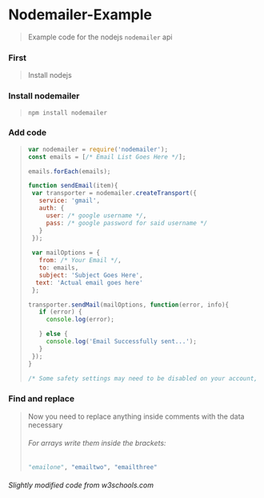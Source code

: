 # Nodemailer-Example
>Example code for the nodejs `nodemailer` api

### First
> Install nodejs

### Install nodemailer
> `npm install nodemailer`

### Add code
> ```js 
> var nodemailer = require('nodemailer');
>const emails = [/* Email List Goes Here */];
>
>emails.forEach(emails);
>
>function sendEmail(item){
>  var transporter = nodemailer.createTransport({
>    service: 'gmail',
>    auth: {
>      user: /* google username */,
>      pass: /* google password for said username */
>    }
>  });
>  
>  var mailOptions = {
>    from: /* Your Email */,
>    to: emails,
>    subject: 'Subject Goes Here',
>   text: 'Actual email goes here'
>  };
> 
> transporter.sendMail(mailOptions, function(error, info){
>    if (error) {
>      console.log(error);
>
>    } else {
>      console.log('Email Successfully sent...');
>    }
>  });
>}
>
>/* Some safety settings may need to be disabled on your account, do this at your own risk */
>```

### Find and replace
> Now you need to replace anything inside comments with the data necessary
> ###### For arrays write them inside the brackets: 
> ```python
> "emailone", "emailtwo", "emailthree"
> ```
###### Slightly modified code from w3schools.com
